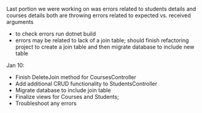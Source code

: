Last portion we were working on was errors related to students details and courses details
both are throwing errors related to expected vs. received arguments
- to check errors run dotnet build
- errors may be related to lack of a join table; should finish refactoring project to create a join table and then migrate database to include new table


Jan 10:
- Finish DeleteJoin method for CoursesController
- Add additional CRUD functionality to StudentsController
- Migrate database to include join table
- Finalize views for Courses and Students; 
- Troubleshoot any errors
